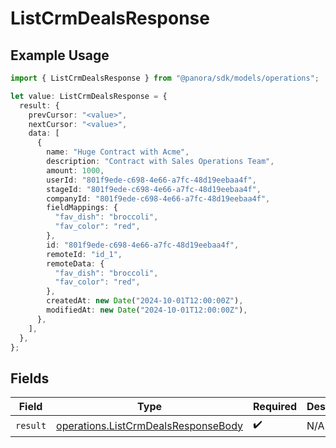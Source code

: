 # ListCrmDealsResponse

## Example Usage

```typescript
import { ListCrmDealsResponse } from "@panora/sdk/models/operations";

let value: ListCrmDealsResponse = {
  result: {
    prevCursor: "<value>",
    nextCursor: "<value>",
    data: [
      {
        name: "Huge Contract with Acme",
        description: "Contract with Sales Operations Team",
        amount: 1000,
        userId: "801f9ede-c698-4e66-a7fc-48d19eebaa4f",
        stageId: "801f9ede-c698-4e66-a7fc-48d19eebaa4f",
        companyId: "801f9ede-c698-4e66-a7fc-48d19eebaa4f",
        fieldMappings: {
          "fav_dish": "broccoli",
          "fav_color": "red",
        },
        id: "801f9ede-c698-4e66-a7fc-48d19eebaa4f",
        remoteId: "id_1",
        remoteData: {
          "fav_dish": "broccoli",
          "fav_color": "red",
        },
        createdAt: new Date("2024-10-01T12:00:00Z"),
        modifiedAt: new Date("2024-10-01T12:00:00Z"),
      },
    ],
  },
};
```

## Fields

| Field                                                                                      | Type                                                                                       | Required                                                                                   | Description                                                                                |
| ------------------------------------------------------------------------------------------ | ------------------------------------------------------------------------------------------ | ------------------------------------------------------------------------------------------ | ------------------------------------------------------------------------------------------ |
| `result`                                                                                   | [operations.ListCrmDealsResponseBody](../../models/operations/listcrmdealsresponsebody.md) | :heavy_check_mark:                                                                         | N/A                                                                                        |